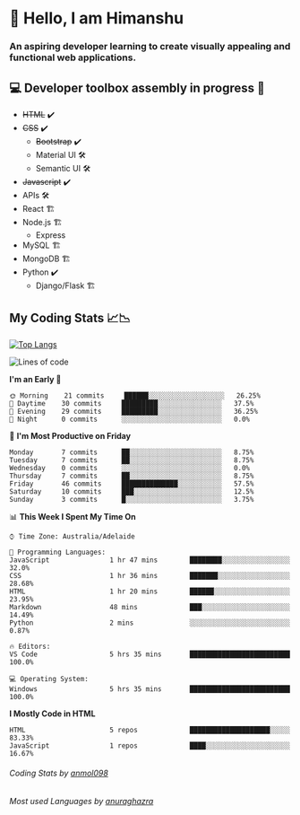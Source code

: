 # 👋 Hello, I am Himanshu

### An aspiring developer learning to create visually appealing and functional web applications.

## 💻 Developer toolbox assembly in progress 🧰

- <s>HTML</s> ✔️ 
- <s>CSS</s> ✔️
  - <s>Bootstrap</s> ✔️
  - Material UI 🛠️
  - Semantic UI 🛠️
 - <s>Javascript</s> ✔️
 - APIs 🛠️
 - React 🏗️
 - Node.js 🏗️
    - Express 
 - MySQL 🏗️
 - MongoDB 🏗️
 - Python ✔️
    - Django/Flask 🏗️
 
 
 ## My Coding Stats 📈📉
 
 [![Top Langs](https://github-readme-stats.vercel.app/api/top-langs/?username=himanshu-sxna&layout=compact)](https://github.com/anuraghazra/github-readme-stats)

<!--START_SECTION:waka-->
![Lines of code](https://img.shields.io/badge/From%20Hello%20World%20I%27ve%20Written-4584%20lines%20of%20code-blue)

**I'm an Early 🐤** 

```text
🌞 Morning    21 commits     ██████░░░░░░░░░░░░░░░░░░░   26.25% 
🌆 Daytime    30 commits     █████████░░░░░░░░░░░░░░░░   37.5% 
🌃 Evening    29 commits     █████████░░░░░░░░░░░░░░░░   36.25% 
🌙 Night      0 commits      ░░░░░░░░░░░░░░░░░░░░░░░░░   0.0%

```
📅 **I'm Most Productive on Friday** 

```text
Monday       7 commits      ██░░░░░░░░░░░░░░░░░░░░░░░   8.75% 
Tuesday      7 commits      ██░░░░░░░░░░░░░░░░░░░░░░░   8.75% 
Wednesday    0 commits      ░░░░░░░░░░░░░░░░░░░░░░░░░   0.0% 
Thursday     7 commits      ██░░░░░░░░░░░░░░░░░░░░░░░   8.75% 
Friday       46 commits     ██████████████░░░░░░░░░░░   57.5% 
Saturday     10 commits     ███░░░░░░░░░░░░░░░░░░░░░░   12.5% 
Sunday       3 commits      █░░░░░░░░░░░░░░░░░░░░░░░░   3.75%

```


📊 **This Week I Spent My Time On** 

```text
⌚︎ Time Zone: Australia/Adelaide

💬 Programming Languages: 
JavaScript               1 hr 47 mins        ████████░░░░░░░░░░░░░░░░░   32.0% 
CSS                      1 hr 36 mins        ███████░░░░░░░░░░░░░░░░░░   28.68% 
HTML                     1 hr 20 mins        ██████░░░░░░░░░░░░░░░░░░░   23.95% 
Markdown                 48 mins             ███░░░░░░░░░░░░░░░░░░░░░░   14.49% 
Python                   2 mins              ░░░░░░░░░░░░░░░░░░░░░░░░░   0.87%

🔥 Editors: 
VS Code                  5 hrs 35 mins       █████████████████████████   100.0%

💻 Operating System: 
Windows                  5 hrs 35 mins       █████████████████████████   100.0%

```

**I Mostly Code in HTML** 

```text
HTML                     5 repos             ████████████████████░░░░░   83.33% 
JavaScript               1 repos             ████░░░░░░░░░░░░░░░░░░░░░   16.67%

```



<!--END_SECTION:waka-->

###### Coding Stats by [anmol098](https://github.com/anmol098/waka-readme-stats)  
###### Most used Languages by [anuraghazra](https://github.com/anuraghazra/github-readme-stats)


